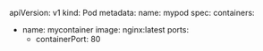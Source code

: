 apiVersion: v1
kind: Pod
metadata:
  name: mypod
spec:
  containers:
  - name: mycontainer
    image: nginx:latest
    ports:
    - containerPort: 80
    
